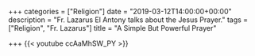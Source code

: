 +++
categories = ["Religion"]
date = "2019-03-12T14:00:00+00:00"
description = "Fr. Lazarus El Antony talks about the Jesus Prayer."
tags = ["Religion", "Fr. Lazarus"]
title = "A Simple But Powerful Prayer"

+++
{{< youtube ccAaMhSW_PY >}}
<!--more-->